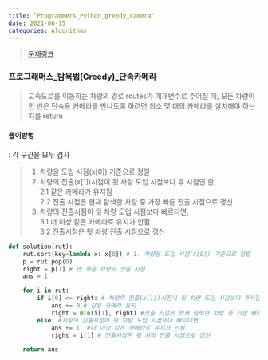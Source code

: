 ```yaml
---
title: “Programmers_Python_greedy_camera"
date: 2021-06-15
categories: Algorithms
---
```

> [문제링크](https://programmers.co.kr/learn/courses/30/parts/12244)



### 프로그래머스_탐욕법(Greedy)_단속카메라
> 고속도로를 이동하는 차량의 경로 routes가 매개변수로 주어질 때, 모든 차량이 한 번은 단속용 카메라를 만나도록 하려면 최소 몇 대의 카메라를 설치해야 하는지를 return
#### 풀이방법
: 각 구간을 모두 검사
> 1. 차량을 도입 시점(x[0]) 기준으로 정렬
> 2. 차량의 진출(x[1])시점이 뒷 차량 도입 시점보다 후 시점인 한,<br>
>   2.1 같은 카메라가 유지됨<br>
>   2.2 진출 시점은 현재 탐색한 차량 중 가장 빠른 진출 시점으로 갱신<br>
> 3. 차량의 진출시점이 뒷 차량 도입 시점보다 빠르다면,<br>
>   3.1 더 이상 같은 카메라로 유지가 안됨<br>
>   3.2 진출시점은 뒷 차량 진출 시점으로 갱신

  
```python
def solution(rut):
    rut.sort(key=lambda x: x[0]) # 1. 차량을 도입 시점(x[0]) 기준으로 정렬
    p = rut.pop(0)
    right = p[1] # 맨 처음 차량의 진출 시점
    ans = 1

    for i in rut:
        if i[0] <= right: # 차량의 진출(x[1])시점이 뒷 차량 도임 시점보다 후시점
            ans += 0 # 같은 카메라 유지
            right = min(i[1], right) #진출 시점은 현재 탐색한 차량 중 가장 빠른 진출 시점으로 갱신
        else: #차량의 진출시점이 뒷 차량 도입 시점보다 빠르다면,
            ans += 1  #더 이상 같은 카메라로 유지가 안됨
            right = i[1] # 진출시점은 뒷 차량 진출 시점으로 갱신

    return ans
```



